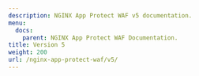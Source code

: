 ```yaml
---
description: NGINX App Protect WAF v5 documentation.
menu:
  docs:
    parent: NGINX App Protect WAF Documentation.
title: Version 5 
weight: 200
url: /nginx-app-protect-waf/v5/
---
```


